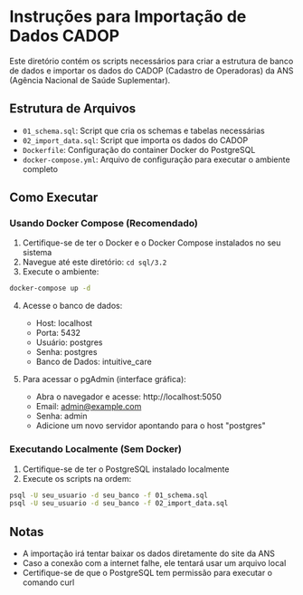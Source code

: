 # Instruções para Importação de Dados CADOP

Este diretório contém os scripts necessários para criar a estrutura de banco de dados e importar os dados do CADOP (Cadastro de Operadoras) da ANS (Agência Nacional de Saúde Suplementar).

## Estrutura de Arquivos

- `01_schema.sql`: Script que cria os schemas e tabelas necessárias
- `02_import_data.sql`: Script que importa os dados do CADOP
- `Dockerfile`: Configuração do container Docker do PostgreSQL
- `docker-compose.yml`: Arquivo de configuração para executar o ambiente completo

## Como Executar

### Usando Docker Compose (Recomendado)

1. Certifique-se de ter o Docker e o Docker Compose instalados no seu sistema
2. Navegue até este diretório: `cd sql/3.2`
3. Execute o ambiente:

```bash
docker-compose up -d
```

4. Acesse o banco de dados:
   - Host: localhost
   - Porta: 5432
   - Usuário: postgres
   - Senha: postgres
   - Banco de Dados: intuitive_care

5. Para acessar o pgAdmin (interface gráfica):
   - Abra o navegador e acesse: http://localhost:5050
   - Email: admin@example.com
   - Senha: admin
   - Adicione um novo servidor apontando para o host "postgres"

### Executando Localmente (Sem Docker)

1. Certifique-se de ter o PostgreSQL instalado localmente
2. Execute os scripts na ordem:

```bash
psql -U seu_usuario -d seu_banco -f 01_schema.sql
psql -U seu_usuario -d seu_banco -f 02_import_data.sql
```

## Notas

- A importação irá tentar baixar os dados diretamente do site da ANS
- Caso a conexão com a internet falhe, ele tentará usar um arquivo local
- Certifique-se de que o PostgreSQL tem permissão para executar o comando curl 